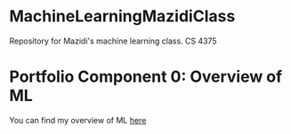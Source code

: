 # MachineLearningMazidiClass
 Repository for Mazidi's machine learning class. CS 4375

# Portfolio Component 0: Overview of ML
You can find my overview of ML [here](<Overview of ML.pdf>)
